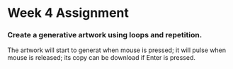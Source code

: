 # Week 4 Assignment

### Create a generative artwork using loops and repetition.

The artwork will start to generat when mouse is pressed; it will pulse when mouse is released; its copy can be download if Enter is pressed.